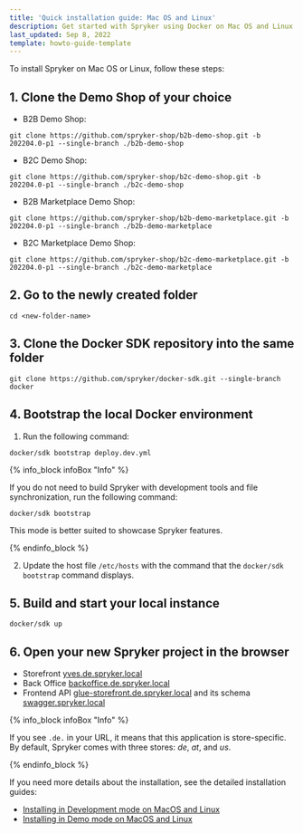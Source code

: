 ```yaml
---
title: 'Quick installation guide: Mac OS and Linux'
description: Get started with Spryker using Docker on Mac OS and Linux
last_updated: Sep 8, 2022
template: howto-guide-template
---
```

To install Spryker on Mac OS or Linux, follow these steps:

## 1. Clone the Demo Shop of your choice

- B2B Demo Shop:

```shell
git clone https://github.com/spryker-shop/b2b-demo-shop.git -b 202204.0-p1 --single-branch ./b2b-demo-shop
```

- B2C Demo Shop:

```shell
git clone https://github.com/spryker-shop/b2c-demo-shop.git -b 202204.0-p1 --single-branch ./b2c-demo-shop
```

- B2B Marketplace Demo Shop:

```shell
git clone https://github.com/spryker-shop/b2b-demo-marketplace.git -b 202204.0-p1 --single-branch ./b2b-demo-marketplace
```

- B2C Marketplace Demo Shop:

```shell
git clone https://github.com/spryker-shop/b2c-demo-marketplace.git -b 202204.0-p1 --single-branch ./b2c-demo-marketplace
```

## 2. Go to the newly created folder

```shell
cd <new-folder-name>
```

## 3. Clone the Docker SDK repository into the same folder

```shell
git clone https://github.com/spryker/docker-sdk.git --single-branch docker
```

## 4. Bootstrap the local Docker environment

1. Run the following command:

```shell
docker/sdk bootstrap deploy.dev.yml
```

{% info_block infoBox "Info" %}

If you do not need to build Spryker with development tools and file synchronization, run the following command:

```shell
docker/sdk bootstrap
```
This mode is better suited to showcase Spryker features.

{% endinfo_block %}

2. Update the host file `/etc/hosts` with the command that the `docker/sdk bootstrap` command displays.

## 5. Build and start your local instance

```shell
docker/sdk up
```

## 6. Open your new Spryker project in the browser

* Storefront [yves.de.spryker.local](yves.de.spryker.local)
* Back Office [backoffice.de.spryker.local](backoffice.de.spryker.local)
* Frontend API [glue-storefront.de.spryker.local](glue-storefront.de.spryker.local) and its schema [swagger.spryker.local](swagger.spryker.local)

{% info_block infoBox "Info" %}

If you see `.de.` in your URL, it means that this application is store-specific. By default, Spryker comes with three stores: *de*, *at*, and *us*.

{% endinfo_block %}

If you need more details about the installation, see the detailed installation guides:
- [Installing in Development mode on MacOS and Linux](/docs/scos/dev/setup/installing-spryker-with-docker/installation-guides/installing-in-development-mode-on-macos-and-linux.html)
- [Installing in Demo mode on MacOS and Linux](/docs/scos/dev/setup/installing-spryker-with-docker/installation-guides/installing-in-demo-mode-on-macos-and-linux.html)